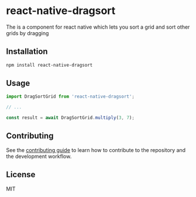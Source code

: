 # react-native-dragsort

The is a component for react native which lets you sort a grid and sort other grids by dragging

## Installation

```sh
npm install react-native-dragsort
```

## Usage

```js
import DragSortGrid from 'react-native-dragsort';

// ...

const result = await DragSortGrid.multiply(3, 7);
```

## Contributing

See the [contributing guide](CONTRIBUTING.md) to learn how to contribute to the repository and the development workflow.

## License

MIT
